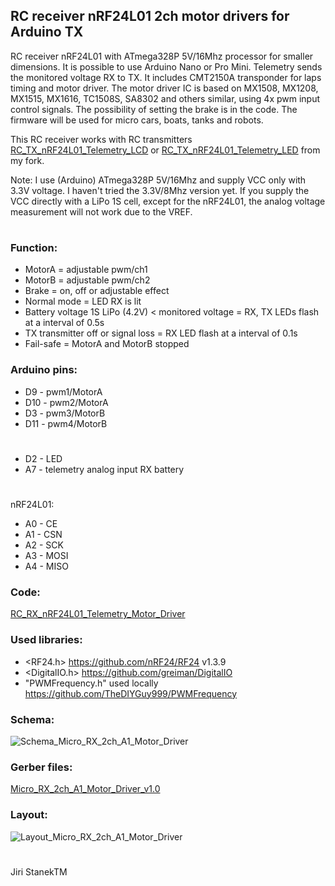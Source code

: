 ## RC receiver nRF24L01 2ch motor drivers for Arduino TX
RC receiver nRF24L01 with ATmega328P 5V/16Mhz processor for smaller dimensions.
It is possible to use Arduino Nano or Pro Mini.
Telemetry sends the monitored voltage RX to TX. 
It includes CMT2150A transponder for laps timing and motor driver.
The motor driver IC is based on MX1508, MX1208, MX1515, MX1616, TC1508S, SA8302 and others similar, using 4x pwm input control signals.
The possibility of setting the brake is in the code.
The firmware will be used for micro cars, boats, tanks and robots.

This RC receiver works with RC transmitters [RC_TX_nRF24L01_Telemetry_LCD](https://github.com/stanekTM/RC_TX_nRF24L01_Telemetry_LCD) or
[RC_TX_nRF24L01_Telemetry_LED](https://github.com/stanekTM/RC_TX_nRF24L01_Telemetry_LED) from my fork.

Note: I use (Arduino) ATmega328P 5V/16Mhz and supply VCC only with 3.3V voltage. 
I haven't tried the 3.3V/8Mhz version yet. 
If you supply the VCC directly with a LiPo 1S cell, except for the nRF24L01, the analog voltage measurement will not work due to the VREF.
#
### Function:
* MotorA = adjustable pwm/ch1
* MotorB = adjustable pwm/ch2
* Brake = on, off or adjustable effect 
* Normal mode = LED RX is lit
* Battery voltage 1S LiPo (4.2V) < monitored voltage = RX, TX LEDs flash at a interval of 0.5s
* TX transmitter off or signal loss = RX LED flash at a interval of 0.1s 
* Fail-safe = MotorA and MotorB stopped

### Arduino pins:
* D9  - pwm1/MotorA
* D10 - pwm2/MotorA
* D3  - pwm3/MotorB
* D11 - pwm4/MotorB
#
* D2  - LED
* A7  - telemetry analog input RX battery
#
nRF24L01:
* A0  - CE
* A1  - CSN
* A2  - SCK
* A3  - MOSI
* A4  - MISO

### Code:
[RC_RX_nRF24L01_Telemetry_Motor_Driver](https://github.com/stanekTM/RC_RX_nRF24L01_Telemetry_Motor_Driver_Servo/blob/master/RC_RX_nRF24L01_2ch_A1_Motor_Driver/RC_RX_nRF24L01_2ch_A1_Motor_Driver.ino)

### Used libraries:
* <RF24.h>                      https://github.com/nRF24/RF24 v1.3.9 
* <DigitalIO.h>                 https://github.com/greiman/DigitalIO
* "PWMFrequency.h" used locally https://github.com/TheDIYGuy999/PWMFrequency

### Schema:
![Schema_Micro_RX_2ch_A1_Motor_Driver](https://raw.githubusercontent.com/stanekTM/RC_RX_nRF24L01_Telemetry_Motor_Driver_Servo/master/RC_RX_OpenAVRc_Multi_2ch_A1_Motor_Driver/documents/Schema_Micro_RX_2ch_A1_Motor_Driver.PNG)

### Gerber files: 
[Micro_RX_2ch_A1_Motor_Driver_v1.0](https://github.com/stanekTM/RC_RX_nRF24L01_Telemetry_Motor_Driver_Servo/tree/master/RC_RX_OpenAVRc_Multi_2ch_A1_Motor_Driver/gerber)

### Layout:
![Layout_Micro_RX_2ch_A1_Motor_Driver](https://raw.githubusercontent.com/stanekTM/RC_RX_nRF24L01_Telemetry_Motor_Driver_Servo/master/RC_RX_OpenAVRc_Multi_2ch_A1_Motor_Driver/documents/Layout_Micro_RX_2ch_A1_Motor_Driver.PNG)
#
Jiri StanekTM
